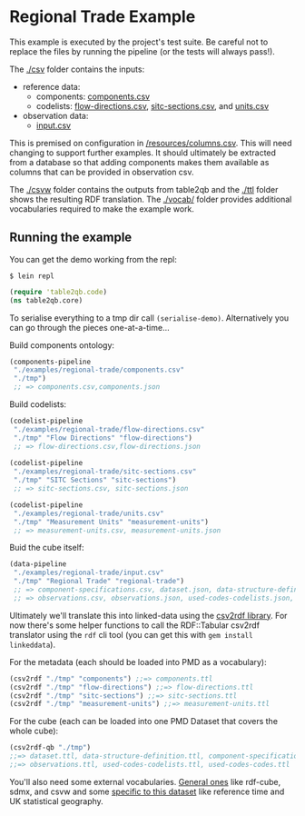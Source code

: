  # Regional Trade Example

This example is executed by the project's test suite. Be careful not to replace the files by running the pipeline (or the tests will always pass!).

The [./csv](csv) folder contains the inputs:

- reference data:
  - components: [components.csv](./csv/components.csv)
  - codelists: [flow-directions.csv](./examples/regional-trade/flow-directions.csv),  [sitc-sections.csv](./examples/regional-trade/sitc-sections.csv), and [units.csv](./examples/regional-trade/units.csv)
- observation data:
  - [input.csv](./examples/regional-trade/input.csv)

This is premised on configuration in [/resources/columns.csv](/resources/columns.csv). This will need changing to support further examples. It should ultimately be extracted from a database so that adding components makes them available as columns that can be provided in observation csv.

The [./csvw](csvw) folder contains the outputs from table2qb and the [./ttl](ttl) folder shows the resulting RDF translation. The [./vocab/](vocab) folder provides additional vocabularies required to make the example work.


## Running the example

You can get the demo working from the repl:

```shell
$ lein repl
```
```clojure
(require 'table2qb.code)
(ns table2qb.core)
```

To serialise everything to a tmp dir call `(serialise-demo)`. Alternatively you can go through the pieces one-at-a-time...

Build components ontology:

```clojure
(components-pipeline
 "./examples/regional-trade/components.csv"
 "./tmp")
 ;; => components.csv,components.json
```

Build codelists:

```clojure
(codelist-pipeline
 "./examples/regional-trade/flow-directions.csv"
 "./tmp" "Flow Directions" "flow-directions")
 ;; => flow-directions.csv,flow-directions.json
 
(codelist-pipeline
 "./examples/regional-trade/sitc-sections.csv"
 "./tmp" "SITC Sections" "sitc-sections")
 ;; => sitc-sections.csv, sitc-sections.json

(codelist-pipeline
 "./examples/regional-trade/units.csv"
 "./tmp" "Measurement Units" "measurement-units")
 ;; => measurement-units.csv, measurement-units.json
```

Buid the cube itself:

```clojure
(data-pipeline
 "./examples/regional-trade/input.csv"
 "./tmp" "Regional Trade" "regional-trade")
 ;; => component-specifications.csv, dataset.json, data-structure-definition.json, component-specifications.json
 ;; => observations.csv, observations.json, used-codes-codelists.json, used-codes-codes.json
```

Ultimately we'll translate this into linked-data using the [csv2rdf library](https://github.com/Swirrl/csv2rdf). For now there's some helper functions to call the RDF::Tabular csv2rdf translator using the `rdf` cli tool (you can get this with `gem install linkeddata`).

For the metadata (each should be loaded into PMD as a vocabulary):

```clojure
(csv2rdf "./tmp" "components") ;;=> components.ttl
(csv2rdf "./tmp" "flow-directions") ;;=> flow-directions.ttl
(csv2rdf "./tmp" "sitc-sections") ;;=> sitc-sections.ttl
(csv2rdf "./tmp" "measurement-units") ;;=> measurement-units.ttl
```

For the cube (each can be loaded into one PMD Dataset that covers the whole cube):

```clojure
(csv2rdf-qb "./tmp")
;;=> dataset.ttl, data-structure-definition.ttl, component-specifications.ttl
;;=> observations.ttl, used-codes-codelists.ttl, used-codes-codes.ttl
```

You'll also need some external vocabularies. [General ones](/examples/vocabularies/) like rdf-cube, sdmx, and csvw and some [specific to this dataset](./vocabularies) like reference time and UK statistical geography.

